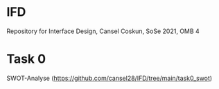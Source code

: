 # IFD
Repository for Interface Design, Cansel Coskun, SoSe 2021, OMB 4
# Task 0
SWOT-Analyse (https://github.com/cansel28/IFD/tree/main/task0_swot)
